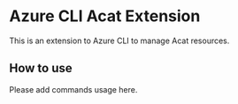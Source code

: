 # Azure CLI Acat Extension #
This is an extension to Azure CLI to manage Acat resources.

## How to use ##
Please add commands usage here.